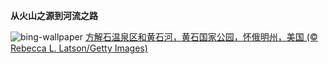 
**从火山之源到河流之路**

![bing-wallpaper](https://www.bing.com/th?id=OHR.YellowstoneRiver_ZH-CN3716808579_1920x1080.jpg)
[方解石温泉区和黄石河，黄石国家公园，怀俄明州，美国 (© Rebecca L. Latson/Getty Images)](https://www.bing.com/search?q=%E9%BB%84%E7%9F%B3%E6%B2%B3&amp;form=hpcapt&amp;mkt=zh-cn)
  